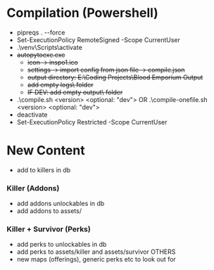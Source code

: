 # Compilation (Powershell)
- pipreqs . --force
- Set-ExecutionPolicy RemoteSigned -Scope CurrentUser
- .\venv\Scripts\activate
- ~~autopytoexe.exe~~
  - ~~icon -> inspo1.ico~~
  - ~~settings -> import config from json file -> compile.json~~
  - ~~output directory: E:\Coding Projects\Blood Emporium Output~~
  - ~~add empty logs\ folder~~
  - ~~IF DEV: add empty output\ folder~~
- .\compile.sh \<version> <optional: "dev"> OR .\compile-onefile.sh \<version> <optional: "dev">
- deactivate
- Set-ExecutionPolicy Restricted -Scope CurrentUser

# New Content
- add to killers in db
### Killer (Addons)
- add addons unlockables in db
- add addons to assets/<killer>
### Killer + Survivor (Perks)
- add perks to unlockables in db
- add perks to assets/killer and assets/survivor
OTHERS
- new maps (offerings), generic perks etc to look out for